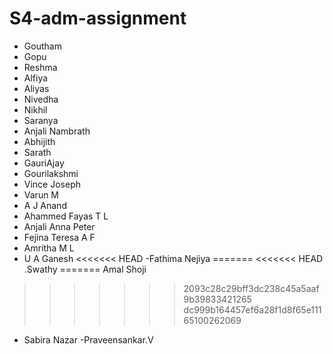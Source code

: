 # S4-adm-assignment
- Goutham
- Gopu
- Reshma
- Alfiya
- Aliyas
- Nivedha
- Nikhil
- Saranya
- Anjali Nambrath
- Abhijith 
- Sarath
- GauriAjay
- Gourilakshmi
- Vince Joseph
- Varun M
- A J Anand
- Ahammed Fayas T L
- Anjali Anna Peter
- Fejina Teresa A F
- Amritha M L
- U A Ganesh
<<<<<<< HEAD
-Fathima Nejiya
=======
<<<<<<< HEAD
.Swathy
=======
Amal Shoji
>>>>>>> 2093c28c29bff3dc238c45a5aaf9b39833421265
>>>>>>> dc999b164457ef6a28f1d8f65e11165100262069
- Sabira Nazar
-Praveensankar.V

